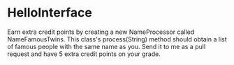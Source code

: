 # HelloInterface

Earn extra credit points by creating a new NameProcessor called NameFamousTwins. This class's process(String) method should obtain a list of famous people with the same name as you. Send it to me as a pull request and have 5 extra credit points on your grade.
